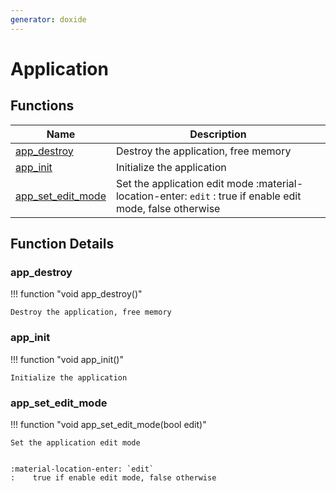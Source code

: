 ```yaml
---
generator: doxide
---
```



# Application



## Functions

| Name | Description |
| ---- | ----------- |
| [app_destroy](#app_destroy) | Destroy the application, free memory  |
| [app_init](#app_init) | Initialize the application  |
| [app_set_edit_mode](#app_set_edit_mode) | Set the application edit mode :material-location-enter: `edit` :    true if enable edit mode, false otherwise  |

## Function Details

### app_destroy<a name="app_destroy"></a>
!!! function "void app_destroy()"

    Destroy the application, free memory
    

### app_init<a name="app_init"></a>
!!! function "void app_init()"

    Initialize the application
    

### app_set_edit_mode<a name="app_set_edit_mode"></a>
!!! function "void app_set_edit_mode(bool edit)"

    Set the application edit mode
    
    
    :material-location-enter: `edit`
    :    true if enable edit mode, false otherwise
    

